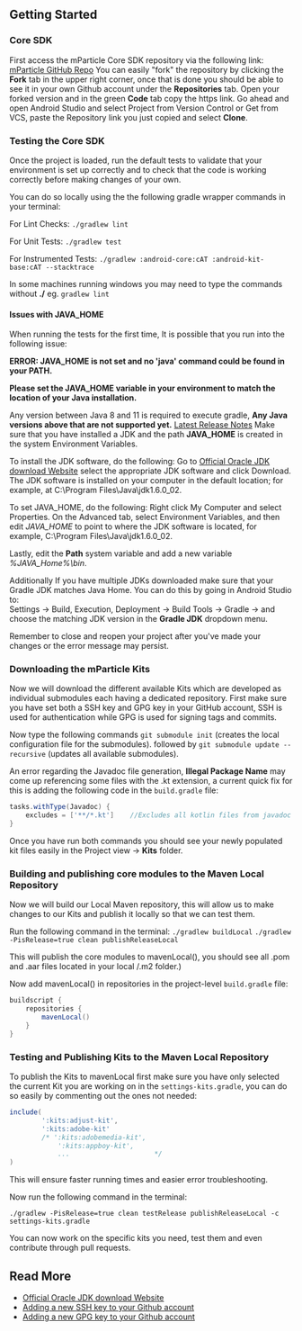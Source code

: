 ## Getting Started

### Core SDK

First access the mParticle Core SDK repository via the following
link: [mParticle GitHub Repo](https://github.com/mParticle/mparticle-android-sdk)
You can easily "fork" the repository by clicking the **Fork** tab in the upper right corner, once
that is done you should be able to see it in your own Github account under the **Repositories** tab.
Open your forked version and in the green **Code** tab copy the https link. Go ahead and open
Android Studio and select Project from Version Control or Get from VCS, paste the Repository link
you just copied and select **Clone**.

### Testing the Core SDK

Once the project is loaded, run the default tests to validate that your environment is set up
correctly and to check that the code is working correctly before making changes of your own.

You can do so locally using the the following gradle wrapper commands in your terminal:

For Lint Checks:
`./gradlew lint`

For Unit Tests:
`./gradlew test`

For Instrumented Tests:
`./gradlew :android-core:cAT :android-kit-base:cAT --stacktrace`

In some machines running windows you may need to type the commands without **./**
eg. `gradlew lint`

#### Issues with JAVA_HOME

When running the tests for the first time, It is possible that you run into the following issue:

**ERROR: JAVA_HOME is not set and no 'java' command could be found in your PATH.**

**Please set the JAVA_HOME variable in your environment to match the location of your Java
installation.**

Any version between Java 8 and 11 is required to execute gradle, **Any Java versions above that are
not supported yet.** [Latest Release Notes](https://developer.android.com/studio/releases)
Make sure that you have installed a JDK and the path **JAVA_HOME** is created in the system
Environment Variables.

To install the JDK software, do the following:
Go to [Official Oracle JDK download Website](https://www.oracle.com/java/technologies/downloads/)
select the appropriate JDK software and click Download. The JDK software is installed on your
computer in the default location; for example, at C:\Program Files\Java\jdk1.6.0_02.

To set JAVA_HOME, do the following:
Right click My Computer and select Properties. On the Advanced tab, select Environment Variables,
and then edit *JAVA_HOME* to point to where the JDK software is located, for example, C:\Program
Files\Java\jdk1.6.0_02.

Lastly, edit the **Path** system variable and add a new variable *%JAVA_Home%\bin*.

Additionally If you have multiple JDKs downloaded make sure that your Gradle JDK matches Java Home.
You can do this by going in Android Studio to:  
Settings -> Build, Execution, Deployment -> Build Tools -> Gradle -> and choose the matching JDK
version in the **Gradle JDK** dropdown menu.

Remember to close and reopen your project after you've made your changes or the error message may
persist.

### Downloading the mParticle Kits

Now we will download the different available Kits which are developed as individual submodules each
having a dedicated repository. First make sure you have set both a SSH key and GPG key in your
GitHub account, SSH is used for authentication while GPG is used for signing tags and commits.

Now type the following commands `git submodule init` (creates the local configuration file for the
submodules). followed by `git submodule update --recursive` (updates all available submodules).

An error regarding the Javadoc file generation, **Illegal Package Name** may come up referencing
some files with the .kt extension, a current quick fix for this is adding the following code in
the `build.gradle` file:

```groovy
tasks.withType(Javadoc) {
    excludes = ['**/*.kt']    //Excludes all kotlin files from javadoc file
}
```

Once you have run both commands you should see your newly populated kit files easily in the Project
view -> **Kits** folder.

### Building and publishing core modules to the Maven Local Repository

Now we will build our Local Maven repository, this will allow us to make changes to our Kits and
publish it locally so that we can test them.

Run the following command in the terminal:
`./gradlew buildLocal`
`./gradlew -PisRelease=true clean publishReleaseLocal`

This will publish the core modules to mavenLocal(), you should see all .pom and .aar files located
in your local /.m2 folder.)

Now add mavenLocal() in repositories in the project-level `build.gradle` file:

```groovy
buildscript {
    repositories {
        mavenLocal()
    }
}
```

### Testing and Publishing Kits to the Maven Local Repository

To publish the Kits to mavenLocal first make sure you have only selected the current Kit you are
working on in the `settings-kits.gradle`, you can do so easily by commenting out the ones not
needed:

```groovy
include(
        ':kits:adjust-kit',
        ':kits:adobe-kit'
        /* ':kits:adobemedia-kit',
            ':kits:appboy-kit',
            ...                     */
)
```

This will ensure faster running times and easier error troubleshooting.

Now run the following command in the terminal:

`./gradlew -PisRelease=true clean testRelease publishReleaseLocal -c settings-kits.gradle`

You can now work on the specific kits you need, test them and even contribute through pull requests.

## Read More

* [Official Oracle JDK download Website](https://www.oracle.com/java/technologies/downloads/)
* [Adding a new SSH key to your Github account](https://docs.github.com/en/authentication/connecting-to-github-with-ssh/adding-a-new-ssh-key-to-your-github-account)
* [Adding a new GPG key to your Github account](https://docs.github.com/en/authentication/managing-commit-signature-verification/adding-a-new-gpg-key-to-your-github-account)
